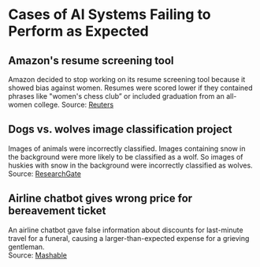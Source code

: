 # Cases of AI Systems Failing to Perform as Expected

## Amazon's resume screening tool 
Amazon decided to stop working on its resume screening tool because it showed bias against women. Resumes were scored lower if they contained phrases like "women's chess club” or included graduation from an all-women college.
Source: [Reuters](https://www.reuters.com/article/world/insight-amazon-scraps-secret-ai-recruiting-tool-that-showed-bias-against-women-idUSKCN1MK0AG/)

## Dogs vs. wolves image classification project 
Images of animals were incorrectly classified. Images containing snow in the background were more likely to be classified as a wolf. So images of huskies with snow in the background were incorrectly classified as wolves.  
Source: [ResearchGate](https://www.researchgate.net/figure/A-husky-on-the-left-is-confused-with-a-wolf-because-the-pixels-on-the-right_fig1_329277474) 

## Airline chatbot gives wrong price for bereavement ticket
An airline chatbot gave false information about discounts for last-minute travel for a funeral, causing a larger-than-expected expense for a grieving gentleman.  
Source: [Mashable](https://mashable.com/article/air-canada-forced-to-refund-after-chatbot-misinformation) 

